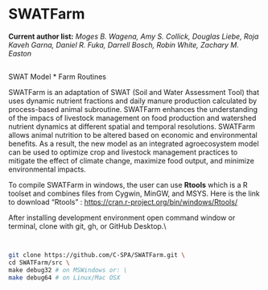 # SWATFarm
__Current author list:__
_Moges B. Wagena, Amy S. Collick, Douglas Liebe, Roja Kaveh Garna, Daniel R. Fuka, Darrell Bosch, Robin White, Zachary M. Easton_
##
SWAT Model * Farm Routines

SWATFarm is an adaptation of SWAT (Soil and Water Assessment Tool) that uses dynamic nutrient fractions and daily manure production calculated by process-based animal subroutine. 
SWATFarm enhances the understanding of the impacs of livestock management on food production and watershed nutrient dynamics at different spatial and temporal resolutions. SWATFarm allows animal nutrition to be altered based on economic and environmental benefits. As a result, the new model as an integrated agroecosystem model can be used to optimize crop and livestock management practices to mitigate the effect of climate change, maximize food output, and minimize environmental impacts.

To compile SWATFarm in windows, the user can use __Rtools__ which is a R toolset and combines files from Cygwin, MinGW, and MSYS. Here is the link to download “Rtools” : https://cran.r-project.org/bin/windows/Rtools/

After installing development environment open command window or terminal, clone with git, gh, or GitHub Desktop.\
```bash


git clone https://github.com/C-SPA/SWATFarm.git \
cd SWATFarm/src \
make debug32 # on MSWindows or: \
make debug64 # on Linux/Mac OSX 
```
